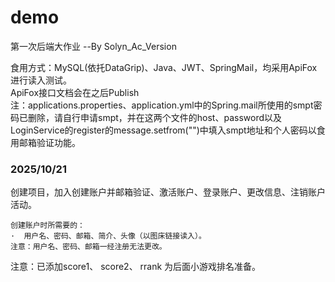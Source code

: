 # demo
第一次后端大作业  --By  Solyn_Ac_Version

食用方式：MySQL(依托DataGrip)、Java、JWT、SpringMail，均采用ApiFox进行读入测试。  
ApiFox接口文档会在之后Publish  
注：applications.properties、application.yml中的Spring.mail所使用的smpt密码已删除，请自行申请smpt，并在这两个文件的host、password以及LoginService的register的message.setfrom("")中填入smpt地址和个人密码以食用邮箱验证功能。  

### 2025/10/21
创建项目，加入创建账户并邮箱验证、激活账户、登录账户、更改信息、注销账户活动。  
```
创建账户时所需要的：
·  用户名、密码、邮箱、简介、头像（以图床链接读入）。  
注意：用户名、密码、邮箱一经注册无法更改。  
```
注意：已添加score1、 score2、 rrank 为后面小游戏排名准备。  

